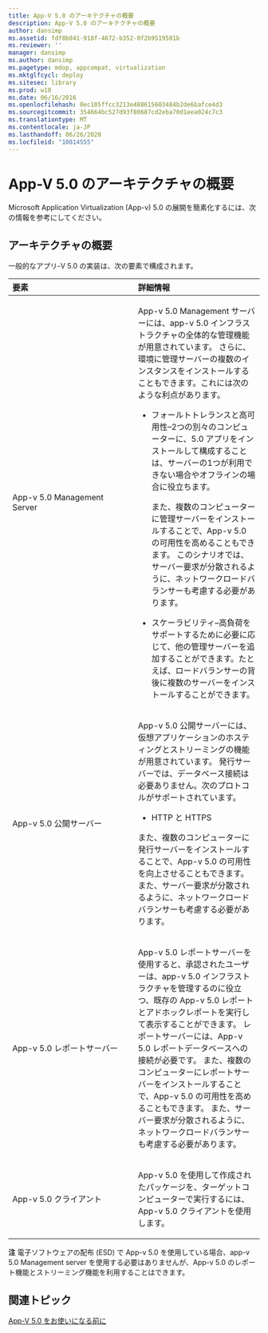```yaml
---
title: App-V 5.0 のアーキテクチャの概要
description: App-V 5.0 のアーキテクチャの概要
author: dansimp
ms.assetid: fdf8b841-918f-4672-b352-0f2b9519581b
ms.reviewer: ''
manager: dansimp
ms.author: dansimp
ms.pagetype: mdop, appcompat, virtualization
ms.mktglfcycl: deploy
ms.sitesec: library
ms.prod: w10
ms.date: 06/16/2016
ms.openlocfilehash: 0ec105ffcc3213e488615603484b2de6bafce4d3
ms.sourcegitcommit: 354664bc527d93f80687cd2eba70d1eea024c7c3
ms.translationtype: MT
ms.contentlocale: ja-JP
ms.lasthandoff: 06/26/2020
ms.locfileid: "10814555"
---
```

# App-V 5.0 のアーキテクチャの概要


Microsoft Application Virtualization (App-v) 5.0 の展開を簡素化するには、次の情報を参考にしてください。

## アーキテクチャの概要


一般的なアプリ-V 5.0 の実装は、次の要素で構成されます。

<table>
<colgroup>
<col width="50%" />
<col width="50%" />
</colgroup>
<thead>
<tr class="header">
<th align="left">要素</th>
<th align="left">詳細情報</th>
</tr>
</thead>
<tbody>
<tr class="odd">
<td align="left"><p>App-v 5.0 Management Server</p></td>
<td align="left"><p>App-v 5.0 Management サーバーには、app-v 5.0 インフラストラクチャの全体的な管理機能が用意されています。 さらに、環境に管理サーバーの複数のインスタンスをインストールすることもできます。これには次のような利点があります。</p>
<ul>
<li><p>フォールトトレランスと高可用性–2つの別々のコンピューターに、5.0 アプリをインストールして構成することは、サーバーの1つが利用できない場合やオフラインの場合に役立ちます。</p>
<p>また、複数のコンピューターに管理サーバーをインストールすることで、App-v 5.0 の可用性を高めることもできます。 このシナリオでは、サーバー要求が分散されるように、ネットワークロードバランサーも考慮する必要があります。</p></li>
<li><p>スケーラビリティ–高負荷をサポートするために必要に応じて、他の管理サーバーを追加することができます。たとえば、ロードバランサーの背後に複数のサーバーをインストールすることができます。</p></li>
</ul></td>
</tr>
<tr class="even">
<td align="left"><p>App-v 5.0 公開サーバー</p></td>
<td align="left"><p>App-v 5.0 公開サーバーには、仮想アプリケーションのホスティングとストリーミングの機能が用意されています。 発行サーバーでは、データベース接続は必要ありません。次のプロトコルがサポートされています。</p>
<ul>
<li><p>HTTP と HTTPS</p></li>
</ul>
<p>また、複数のコンピューターに発行サーバーをインストールすることで、App-v 5.0 の可用性を向上させることもできます。 また、サーバー要求が分散されるように、ネットワークロードバランサーも考慮する必要があります。</p></td>
</tr>
<tr class="odd">
<td align="left"><p>App-v 5.0 レポートサーバー</p></td>
<td align="left"><p>App-v 5.0 レポートサーバーを使用すると、承認されたユーザーは、app-v 5.0 インフラストラクチャを管理するのに役立つ、既存の App-v 5.0 レポートとアドホックレポートを実行して表示することができます。 レポートサーバーには、App-v 5.0 レポートデータベースへの接続が必要です。 また、複数のコンピューターにレポートサーバーをインストールすることで、App-v 5.0 の可用性を高めることもできます。 また、サーバー要求が分散されるように、ネットワークロードバランサーも考慮する必要があります。</p></td>
</tr>
<tr class="even">
<td align="left"><p>App-v 5.0 クライアント</p></td>
<td align="left"><p>App-v 5.0 を使用して作成されたパッケージを、ターゲットコンピューターで実行するには、App-v 5.0 クライアントを使用します。</p></td>
</tr>
</tbody>
</table>

 

**注** 電子ソフトウェアの配布 (ESD) で App-v 5.0 を使用している場合、app-v 5.0 Management server を使用する必要はありませんが、App-v 5.0 のレポート機能とストリーミング機能を利用することはできます。

 






## 関連トピック


[App-V 5.0 をお使いになる前に](getting-started-with-app-v-50--rtm.md)

 

 





